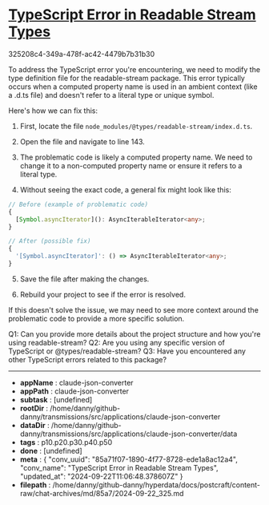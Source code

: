 # [TypeScript Error in Readable Stream Types](https://claude.ai/chat/85a71f07-1890-4f77-8728-ede1a8ac12a4)

325208c4-349a-478f-ac42-4479b7b31b30

 To address the TypeScript error you're encountering, we need to modify the type definition file for the readable-stream package. This error typically occurs when a computed property name is used in an ambient context (like a .d.ts file) and doesn't refer to a literal type or unique symbol.

Here's how we can fix this:

1. First, locate the file `node_modules/@types/readable-stream/index.d.ts`.

2. Open the file and navigate to line 143.

3. The problematic code is likely a computed property name. We need to change it to a non-computed property name or ensure it refers to a literal type.

4. Without seeing the exact code, a general fix might look like this:

```typescript
// Before (example of problematic code)
{
  [Symbol.asyncIterator](): AsyncIterableIterator<any>;
}

// After (possible fix)
{
  '[Symbol.asyncIterator]': () => AsyncIterableIterator<any>;
}
```

5. Save the file after making the changes.

6. Rebuild your project to see if the error is resolved.

If this doesn't solve the issue, we may need to see more context around the problematic code to provide a more specific solution.

Q1: Can you provide more details about the project structure and how you're using readable-stream?
Q2: Are you using any specific version of TypeScript or @types/readable-stream?
Q3: Have you encountered any other TypeScript errors related to this package?

---

* **appName** : claude-json-converter
* **appPath** : claude-json-converter
* **subtask** : [undefined]
* **rootDir** : /home/danny/github-danny/transmissions/src/applications/claude-json-converter
* **dataDir** : /home/danny/github-danny/transmissions/src/applications/claude-json-converter/data
* **tags** : p10.p20.p30.p40.p50
* **done** : [undefined]
* **meta** : {
  "conv_uuid": "85a71f07-1890-4f77-8728-ede1a8ac12a4",
  "conv_name": "TypeScript Error in Readable Stream Types",
  "updated_at": "2024-09-22T11:06:48.378607Z"
}
* **filepath** : /home/danny/github-danny/hyperdata/docs/postcraft/content-raw/chat-archives/md/85a7/2024-09-22_325.md